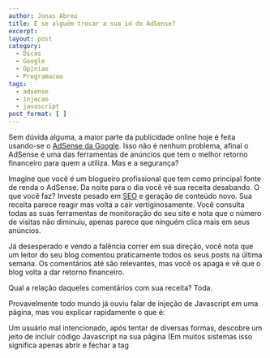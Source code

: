 ```yaml
---
author: Jonas Abreu
title: E se alguém trocar a sua id do AdSense?
excerpt:
layout: post
category:
  - Dicas
  - Google
  - Opiniao
  - Programacao
tags:
  - adsense
  - injecao
  - javascript
post_format: [ ]
---
```

Sem dúvida alguma, a maior parte da publicidade online hoje é feita usando-se o [AdSense da Google][1]. Isso não é nenhum problema, afinal o AdSense é uma das ferramentas de anúncios que tem o melhor retorno financeiro para quem a utiliza. Mas e a segurança?

Imagine que você é um blogueiro profissional que tem como principal fonte de renda o AdSense. Da noite para o dia você vê sua receita desabando. O que você faz? Investe pesado em [SEO][2] e geração de conteúdo novo. Sua receita parece reagir mas volta a cair vertiginosamente. Você consulta todas as suas ferramentas de monitoração do seu site e nota que o número de visitas não diminuiu, apenas parece que ninguém clica mais em seus anúncios.

Já desesperado e vendo a falência correr em sua direção, você nota que um leitor do seu blog comentou praticamente todos os seus posts na última semana. Os comentários até são relevantes, mas você os apaga e vê que o blog volta a dar retorno financeiro.

Qual a relação daqueles comentários com sua receita? Toda.

Provavelmente todo mundo já ouviu falar de injeção de Javascript em uma página, mas vou explicar rapidamente o que é:

Um usuário mal intencionado, após tentar de diversas formas, descobre um jeito de incluir código Javascript na sua página (Em muitos sistemas isso significa apenas abrir e fechar a tag <script> em um formulário e depois submeter) e usa isso para mudar o comportamento do site.

Javascript é uma linguagem absurdamente poderosa e flexivel (vejam JQuery e Prototype, por exemplo). Além desse poder todo, o navegador constrói uma estrutura com todos os elementos da página que pode ser manipulada livremente por Javascript.

Juntando tudo isso em um bolo só, temos um ataque formidável e de difícil detecção. Como funcionaria esse ataque (aqui pensando apenas num blog, mas a idéia é extensível para muitos outros lugares)? Simples:

1.  Descobre-se uma forma de injetar Javascript na página através dos comentários.
2.  Injeta-se o script junto com um comentário razoável em relação ao post.
3.  Quando o post é exibido e o script é rodado, ele varre a página procurando pela id do AdSense e troca por outra (a do usuário).
4.  Sempre que alguém clicar em um anúncio, o clique será atribuído à id nova, e não à do dono do blog.

E acreditem, é realmente muito fácil fazer um script desses. Mas por que isso funciona?

Como os usuários do AdSense já devem ter notado, você não precisa cadastrar todos os sites onde sua id vai aparecer. Isso significa que a Google não tem como saber qual id deve vir de qual site. Um exemplo disso (mas esse é legal) é um desses plugins para inserir AdSense no WordPress. Em um checkbox você pode destinar para o autor do plugin 5% dos cliques em anúncio que você tiver. Ele faz isso colocando a id dele em 5% dos anúncios.

Mas a Google deveria encontrar um jeito de bloquear isso? Creio que não. Isso é uma característica do AdSense que o deixa bem flexível.

O verdadeiro problema é a injeção de script. Esse é um pesadelo do mundo atual. Sempre que você recebe os dados de uma fonte insegura (no caso qualquer conteúdo gerado por usuários), você deve limpá-lo e garantir que não exista nada que possa comprometer o seu sistema.

Mas isso raramente é feito de forma efetiva (quando é feito…), o que resulta em sites expostos. Já passou muito da hora dos programadores (em especial os que desenvolvem para web) se preocuparem em evitar o bom e velho “‘;DROP TABLE Funcionario;” que alguém colocou em um formulário qualquer por diversão.

**Nota:** Não me lembro de ter visto em lugar algum alguém mencionar um ataque como esse que eu descrevi acima, mas isso não significa que ninguém já esteja usando idéias semelhantes a essa. Segurança é um assunto importante que **deve** ser mais discutido. 
**Posts Relacionados:** 
*   No related posts












 [1]: http://adsense.google.com
 [2]: http://en.wikipedia.org/wiki/Search_Engine_Optimization





